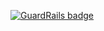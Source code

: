 
[![GuardRails badge](https://badges.production.guardrails.io/moul/xz-utils-static-builder.svg)](https://www.guardrails.io)
